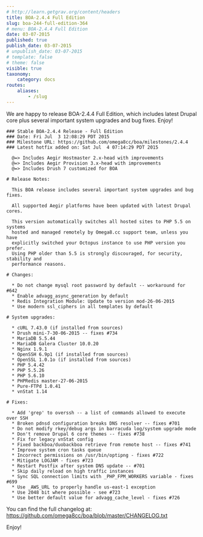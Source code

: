 ```yaml
---
# http://learn.getgrav.org/content/headers
title: BOA-2.4.4 Full Edition
slug: boa-244-full-edition-364
# menu: BOA-2.4.4 Full Edition
date: 03-07-2015
published: true
publish_date: 03-07-2015
# unpublish_date: 03-07-2015
# template: false
# theme: false
visible: true
taxonomy:
    category: docs
routes:
    aliases:
        - /slug
---
```


 We are happy to release BOA-2.4.4 Full Edition, which includes latest Drupal core plus several important system upgrades and bug fixes. Enjoy!

 
    ### Stable BOA-2.4.4 Release - Full Edition
    ### Date: Fri Jul  3 12:08:29 PDT 2015
    ### Milestone URL: https://github.com/omega8cc/boa/milestones/2.4.4
    ### Latest hotfix added on: Sat Jul  4 07:14:29 PDT 2015
    
      @=> Includes Aegir Hostmaster 2.x-head with improvements
      @=> Includes Aegir Provision 3.x-head with improvements
      @=> Includes Drush 7 customized for BOA
    
    # Release Notes:
    
      This BOA release includes several important system upgrades and bug fixes.
    
      All supported Aegir platforms have been updated with latest Drupal cores.
    
      This version automatically switches all hosted sites to PHP 5.5 on systems
      hosted and managed remotely by Omega8.cc support team, unless you have
      explicitly switched your Octopus instance to use PHP version you prefer.
      Using PHP older than 5.5 is strongly discouraged, for security, stability and
      performance reasons.
    
    # Changes:
    
      * Do not change mysql root password by default -- workaround for #642
      * Enable advagg_async_generation by default
      * Redis Integration Module: Update to version mod-26-06-2015
      * Use modern ssl_ciphers in all templates by default
    
    # System upgrades:
    
      * cURL 7.43.0 (if installed from sources)
      * Drush mini-7-30-06-2015 -- fixes #734
      * MariaDB 5.5.44
      * MariaDB Galera Cluster 10.0.20
      * Nginx 1.9.1
      * OpenSSH 6.9p1 (if installed from sources)
      * OpenSSL 1.0.1o (if installed from sources)
      * PHP 5.4.42
      * PHP 5.5.26
      * PHP 5.6.10
      * PHPRedis master-27-06-2015
      * Pure-FTPd 1.0.41
      * vnStat 1.14
    
    # Fixes:
    
      * Add 'grep' to overssh -- a list of commands allowed to execute over SSH
      * Broken pdnsd configuration breaks DNS resolver -- fixes #701
      * Do not modify rkey/debug args in barracuda log/system upgrade mode
      * Don't remove Drupal 6 core themes -- fixes #738
      * Fix for legacy vnStat config
      * Fixed backboa/duobackboa retrieve from remote host -- fixes #741
      * Improve system cron tasks queue
      * Incorrect permissions on /usr/bin/optipng - fixes #722
      * Mitigate LOGJAM - fixes #723
      * Restart Postfix after system DNS update -- #701
      * Skip daily reload on high traffic instances
      * Sync SQL connection limits with _PHP_FPM_WORKERS variable - fixes #699
      * Use _AWS_URL to properly handle us-east-1 exception
      * Use 2048 bit where possible - see #723
      * Use better default value for advagg_cache_level - fixes #726


 You can find the full changelog at: https://github.com/omega8cc/boa/blob/master/CHANGELOG.txt

Enjoy!
